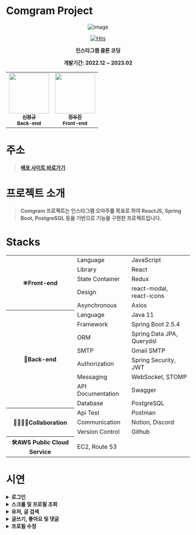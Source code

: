 # Comgram Project
<div align="center">
<img alt="image" src="https://user-images.githubusercontent.com/82385650/223049499-b51be221-5775-48ca-81a7-24b1eefed3ee.png">

[![Hits](https://hits.seeyoufarm.com/api/count/incr/badge.svg?url=https%3A%2F%2Fgithub.com%2FKangWCB%2Fcomgram&count_bg=%2379C83D&title_bg=%23555555&icon=&icon_color=%23E7E7E7&title=hits&edge_flat=false)](https://hits.seeyoufarm.com)


 **인스타그램 클론 코딩**

 **개발기간: 2022.12 ~ 2023.02**

<table>
  <tr>
    <td align="center">
      <a href="https://github.com/shinb-bong">
        <img src="https://avatars.githubusercontent.com/u/81786969?v=4" width="110px;" alt=""/><br />
        <sub><b>신봉규</b></sub></a><br />
        <sub><b>Back-end</b></sub></a><br />
    <td align="center">
      <a href="https://github.com/jw-jin">
        <img src="https://avatars.githubusercontent.com/u/82385650?v=4" width="110px;" alt=""/><br />
        <sub><b>정우진</b></sub></a><br />
        <sub><b>Front-end</b></sub></a><br />    
    </td>
    
  </tr>
</table>  
</div>

# 주소
> **<a href="http://web.comgram.kro.kr">배포 사이트 바로가기</a>**

# 프로젝트 소개
> **Comgram 프로젝트는 인스타그램 오마주를 목표로 하여 ReactJS, Spring Boot, PostgreSQL 등을 기반으로 기능을 구현한 프로젝트입니다.** 

# Stacks
<table>
	<tr><th rowspan="5">⚛Front-end</th><td>Language</td><td>JavaScript</td></tr>
	<tr><td>Library</td><td>React</td></tr>
	<tr><td>State Container</td><td>Redux</td></tr>
	<tr><td>Design</td><td>react-modal, react-icons</td></tr>
	<tr><td>Asynchronous</td><td>Axios</td></tr>
	<tr><th rowspan="8">🌱Back-end</th><td>Language</td><td>Java 11</td></tr>
	<tr><td>Framework</td><td>Spring Boot 2.5.4</td></tr>
	<tr><td>ORM</td><td>Spring Data JPA, Querydsl</td></tr>
	<tr><td>SMTP</td><td>Gmail SMTP</td></tr>
	<tr><td>Authorization</td><td>Spring Security, JWT</td></tr>
	<tr><td>Messaging</td><td>WebSocket, STOMP</td></tr>
	<tr><td>API Documentation</td><td>Swagger</td></tr>
	<tr><td>Database</td><td>PostgreSQL</td></tr>
	<tr><th rowspan="3">👨‍👩‍👦‍👦Collaboration</th><td>Api Test</td><td>Postman</td></tr>
	<tr><td>Communication</td><td>Notion, Discord</td></tr>
	<tr><td>Version Control</td><td>Github</td></tr>
	<tr><th>🛠AWS Public Cloud Service</th><td colspan="2">EC2, Route 53</td></tr>
</table>

# 시연
<details>
  <summary><strong>로그인</strong></summary>
  
![login](https://user-images.githubusercontent.com/82385650/223057706-611fd9fc-3d3a-4800-bc8b-4ab1ec37d646.gif)

</details>
<details>
  <summary><strong>스크롤 및 프로필 조회</strong></summary>
  
![스크롤 및 프로필 클릭](https://user-images.githubusercontent.com/82385650/223058730-5eecb31d-e74a-44d3-b82c-cdafd0e852a8.gif)

</details>
<details>
  <summary><strong>유저, 글 검색</strong></summary>
  
![글검색](https://user-images.githubusercontent.com/82385650/223058916-f633392e-93da-4606-8dac-a04f007a3abf.gif)

![프로필 검색및 팔로우](https://user-images.githubusercontent.com/82385650/223058953-0b2b34d8-9862-476f-9ba6-95e585f05fa5.gif)

</details>
<details>
  <summary><strong>글쓰기, 좋아요 및 댓글</strong></summary>
  
![글쓰기](https://user-images.githubusercontent.com/82385650/223059290-a572f73a-b66d-4f9c-b586-21b53ef78eb6.gif)

![좋아요 및 댓글](https://user-images.githubusercontent.com/82385650/223059276-0a3131bc-ed92-4fcc-b176-7bc9527b2047.gif)

</details>

</details>
<details>
  <summary><strong>프로필 수정</strong></summary>
  
![프로필 수정](https://user-images.githubusercontent.com/82385650/223059712-10a0d373-febe-4d84-b9ff-0d2abc580f52.gif)

</details>





